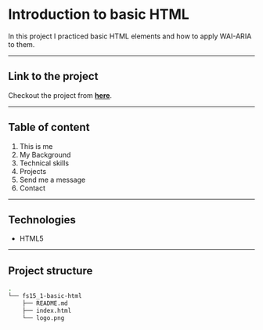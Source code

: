 # Introduction to basic HTML

In this project I practiced basic HTML elements and how to apply WAI-ARIA to them.

---

## Link to the project

Checkout the project from **[here](https://maritaifemeni.github.io/Front_End/)**.

---

## Table of content

1. This is me
2. My Background
3. Technical skills
4. Projects
5. Send me a message
6. Contact

---
## Technologies

- HTML5

---
## Project structure

```	bash
.
└── fs15_1-basic-html
    ├── README.md
    ├── index.html
    └── logo.png

